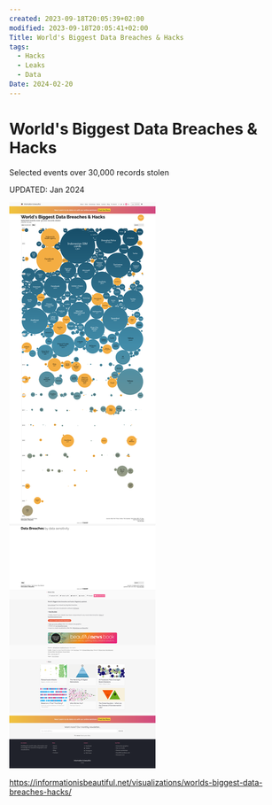 ```yaml
---
created: 2023-09-18T20:05:39+02:00
modified: 2023-09-18T20:05:41+02:00
Title: World's Biggest Data Breaches & Hacks
tags:
  - Hacks
  - Leaks
  - Data
Date: 2024-02-20
---
```

# World's Biggest Data Breaches & Hacks

Selected events over 30,000 records stolen

UPDATED: Jan 2024

![](_asset/2023-09-18_BiggestDataHacks_image_1.png)

https://informationisbeautiful.net/visualizations/worlds-biggest-data-breaches-hacks/
